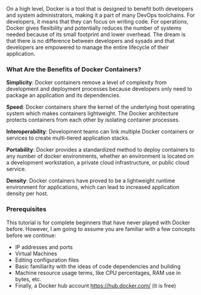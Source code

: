 On a high level, Docker is a tool that is designed to benefit both developers and system administrators, making it a part of many DevOps toolchains. For developers, it means that they can focus on writing code. For operations, Docker gives flexibility and potentially reduces the number of systems needed because of its small footprint and lower overhead. The dream is that there is no difference between developers and sysads and that developers are empowered to manage the entire lifecycle of their application. 

### What Are the Benefits of Docker Containers? 

**Simplicity**: Docker containers remove a level of complexity from development and deployment processes because developers only need to package an application and its dependencies.

**Speed**: Docker containers share the kernel of the underlying host operating system which makes containers lightweight. The Docker architecture protects containers from each other by isolating container processes. 

**Interoperability**: Development teams can link multiple Docker containers or services to create multi-tiered application stacks.

**Portability**: Docker provides a standardized method to deploy containers to any number of docker environments, whether an environment is located on a development workstation, a private cloud infrastructure, or public cloud service. 

**Density**: Docker containers have proved to be a lightweight runtime environment for applications, which can lead to increased application density per host.

### Prerequisites

This tutorial is for complete beginners that have never played with Docker before.  However, I am going to assume you are familiar with a few concepts before we continue:

* IP addresses and ports
* Virtual Machines
* Editing configuration files
* Basic familiarity with the ideas of code dependencies and building
* Machine resource usage terms, like CPU percentages, RAM use in bytes, etc.
* Finally, a Docker hub account https://hub.docker.com/  (it is free)